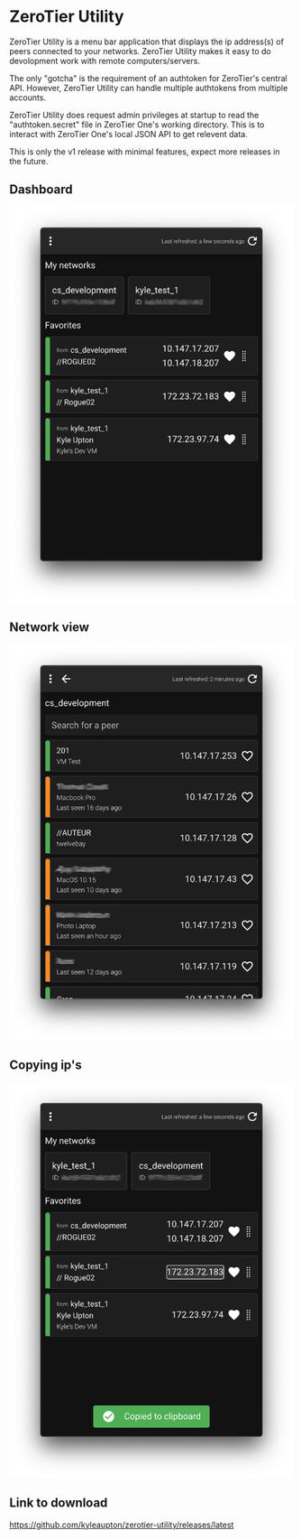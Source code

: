 # ZeroTier Utility

ZeroTier Utility is a menu bar application that displays the ip address(s) of peers connected to your networks. ZeroTier Utility makes it easy to do devolopment work with remote computers/servers.

The only "gotcha" is the requirement of an authtoken for ZeroTier's central API. However, ZeroTier Utility can handle multiple authtokens from multiple accounts.

ZeroTier Utility does request admin privileges at startup to read the "authtoken.secret" file in ZeroTier One's working directory. This is to interact with ZeroTier One's local JSON API to get relevent data.

This is only the v1 release with minimal features, expect more releases in the future.

## Dashboard

![alt text](readme/dashboard.png)

## Network view

![alt text](readme/network.png)

## Copying ip's

![alt text](readme/copyip.png)

## Link to download

https://github.com/kyleaupton/zerotier-utility/releases/latest
